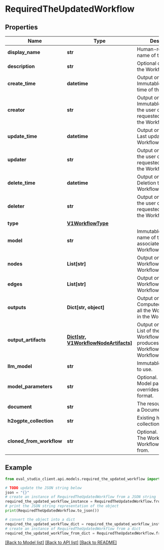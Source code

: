 # RequiredTheUpdatedWorkflow


## Properties

Name | Type | Description | Notes
------------ | ------------- | ------------- | -------------
**display_name** | **str** | Human-readable name of the Workflow. | [optional] 
**description** | **str** | Optional description of the Workflow. | [optional] 
**create_time** | **datetime** | Output only. Immutable. Creation time of the Workflow. | [optional] [readonly] 
**creator** | **str** | Output only. Immutable. Name of the user or service that requested creation of the Workflow. | [optional] [readonly] 
**update_time** | **datetime** | Output only. Optional. Last update time of the Workflow. | [optional] [readonly] 
**updater** | **str** | Output only. Name of the user or service that requested update of the Workflow. | [optional] [readonly] 
**delete_time** | **datetime** | Output only. Optional. Deletion time of the Workflow. | [optional] [readonly] 
**deleter** | **str** | Output only. Name of the user or service that requested deletion of the Workflow. | [optional] [readonly] 
**type** | [**V1WorkflowType**](V1WorkflowType.md) |  | [optional] 
**model** | **str** | Immutable. Resource name of the Model associated with this Workflow. | [optional] 
**nodes** | **List[str]** | Output only. List of the WorkflowNodes in the Workflow. | [optional] [readonly] 
**edges** | **List[str]** | Output only. List of the WorkflowEdges in the Workflow. | [optional] [readonly] 
**outputs** | **Dict[str, object]** | Output only. Optional. Computed outputs of all the WorkflowNodes in the Workflow. | [optional] [readonly] 
**output_artifacts** | [**Dict[str, V1WorkflowNodeArtifacts]**](V1WorkflowNodeArtifacts.md) | Output only. Optional. List of the WorkflowNodeArtifacts produces by all the WorkflowNodes in the Workflow. | [optional] [readonly] 
**llm_model** | **str** | Immutable. LLM Model to use. | [optional] 
**model_parameters** | **str** | Optional. Immutable. Model parameter overrides in JSON format. | [optional] 
**document** | **str** | The resource name of a Document. | [optional] 
**h2ogpte_collection** | **str** | Existing h2oGPTe collection. | [optional] 
**cloned_from_workflow** | **str** | Optional. Output only. The Workflow that this Workflow was cloned from. | [optional] [readonly] 

## Example

```python
from eval_studio_client.api.models.required_the_updated_workflow import RequiredTheUpdatedWorkflow

# TODO update the JSON string below
json = "{}"
# create an instance of RequiredTheUpdatedWorkflow from a JSON string
required_the_updated_workflow_instance = RequiredTheUpdatedWorkflow.from_json(json)
# print the JSON string representation of the object
print(RequiredTheUpdatedWorkflow.to_json())

# convert the object into a dict
required_the_updated_workflow_dict = required_the_updated_workflow_instance.to_dict()
# create an instance of RequiredTheUpdatedWorkflow from a dict
required_the_updated_workflow_from_dict = RequiredTheUpdatedWorkflow.from_dict(required_the_updated_workflow_dict)
```
[[Back to Model list]](../README.md#documentation-for-models) [[Back to API list]](../README.md#documentation-for-api-endpoints) [[Back to README]](../README.md)


